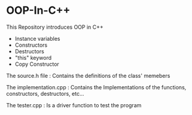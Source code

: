 # OOP-In-C++
This Repository introduces OOP in C++

* Instance variables
* Constructors
* Destructors
* "this" keyword
* Copy Constructor

The source.h file : Contains the definitions of the class' memebers 

The implementation.cpp : Contains the Implementations of the functions, constructors, destructors, etc...

The tester.cpp : Is a driver function to test the program
